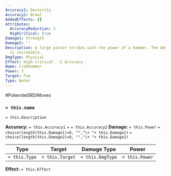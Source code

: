 ```yaml
---
Accuracy1: Dexterity
Accuracy2: Brawl
AddedEffects: {}
Attributes:
  AccuracyReduction: 1
  HighCritical: true
Damage1: Strength
Damage2: ''
Description: A large pincer strikes with the power of a hammer. The demolition power
  is incredible.
DmgType: Physical
Effect: High Critical. -1 Accuracy.
Name: Crabhammer
Power: 3
Target: Foe
Type: Water
---
```


#PokeroleSRD/Moves

### `= this.name` 
*`= this.Description`*

**Accuracy:** `= this.Accuracy1` + `= this.Accuracy2`
**Damage:** `= this.Power` `= choice(length(this.Damage1)=0, "","\+ "+ this.Damage1)` `= choice(length(this.Damage2)=0, "","\+ "+ this.Damage2)`

| Type          | Target          | Damage Type          | Power          |
| ------------- | --------------- | ---------------- | -------------- |
| `= this.Type` | `= this.Target` | `= this.DmgType` | `= this.Power` | 

**Effect:** `= this.Effect`